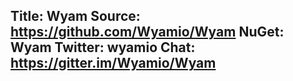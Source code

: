 Title: Wyam
Source:  https://github.com/Wyamio/Wyam
NuGet: Wyam
Twitter: wyamio
Chat: https://gitter.im/Wyamio/Wyam
---